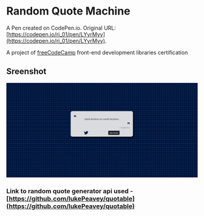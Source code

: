 # Random Quote Machine

A Pen created on CodePen.io. Original URL: [https://codepen.io/rj_01/pen/LYyrMyy](https://codepen.io/rj_01/pen/LYyrMyy).

A project of [freeCodeCamp](https://freecodecamp.org) front-end development libraries certification

## Sreenshot
![random quote machine - screenshot](https://github.com/raj-laddha/Random-Quote-Machine/blob/main/Screenshot.png)

### Link to random quote generator api used - [https://github.com/lukePeavey/quotable](https://github.com/lukePeavey/quotable)


